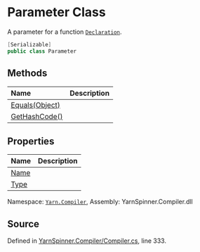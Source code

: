 # Parameter Class

A parameter for a function [`Declaration`](/api/csharp/yarn.compiler/declaration.md).


```csharp
[Serializable]
public class Parameter
```



## Methods
|Name|Description|
|:---|:---|
|[Equals(Object)](/api/csharp/yarn.compiler/declaration.parameter.equals-system.object-.md)||
|[GetHashCode()](/api/csharp/yarn.compiler/declaration.parameter.gethashcode.md)||
## Properties
|Name|Description|
|:---|:---|
|[Name](/api/csharp/yarn.compiler/declaration.parameter.name.md)||
|[Type](/api/csharp/yarn.compiler/declaration.parameter.type.md)||
<div class="class-metadata">

Namespace: [`Yarn.Compiler`](/api/csharp/yarn.compiler/README.md), Assembly: YarnSpinner.Compiler.dll
</div>

## Source
Defined in [YarnSpinner.Compiler/Compiler.cs](https://github.com/YarnSpinnerTool/YarnSpinner//blob/develop/YarnSpinner.Compiler/Compiler.cs#L333), line 333.
